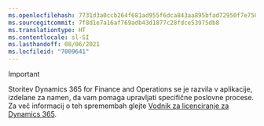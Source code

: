 ```yaml
---
ms.openlocfilehash: 7731d3a0ccb264f681ad955f6dca843aa895bfad72950f7e750efb143ae71391
ms.sourcegitcommit: 7f8d1e7a16af769adb43d1877c28fdce53975db8
ms.translationtype: HT
ms.contentlocale: sl-SI
ms.lasthandoff: 08/06/2021
ms.locfileid: "7009641"
---
```

> [!IMPORTANT]
> Storitev Dynamics 365 for Finance and Operations se je razvila v aplikacije, izdelane za namen, da vam pomaga upravljati specifične poslovne procese. Za več informacij o teh spremembah glejte [Vodnik za licenciranje za Dynamics 365](https://go.microsoft.com/fwlink/p/?LinkId=866544).
 
